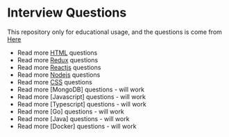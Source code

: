 # Interview Questions

This repository only for educational usage, and the questions is come from
<a href="https://www.fullstack.cafe/interview-questions/">Here</a>

- Read more [HTML](./questions/html.md) questions
- Read more [Redux](./questions/redux.md) questions
- Read more [Reactjs](./questions/reactjs.md) questions
- Read more [Nodejs](./questions/nodejs.md) questions
- Read more [CSS](./questions/css.md) questions
- Read more [MongoDB] questions - will work
- Read more [Javascript] questions - will work
- Read more [Typescript] questions - will work
- Read more [Go] questions - will work
- Read more [Java] questions - will work
- Read more [Docker] questions - will work
